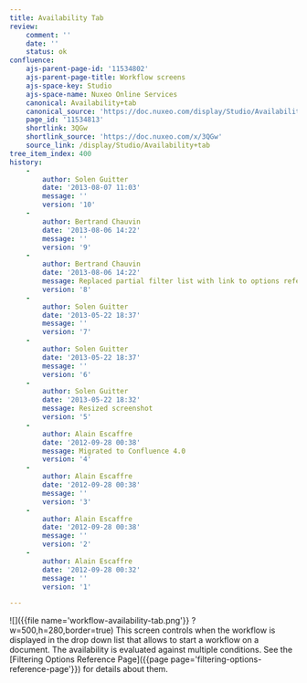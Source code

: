 ```yaml
---
title: Availability Tab
review:
    comment: ''
    date: ''
    status: ok
confluence:
    ajs-parent-page-id: '11534802'
    ajs-parent-page-title: Workflow screens
    ajs-space-key: Studio
    ajs-space-name: Nuxeo Online Services
    canonical: Availability+tab
    canonical_source: 'https://doc.nuxeo.com/display/Studio/Availability+tab'
    page_id: '11534813'
    shortlink: 3QGw
    shortlink_source: 'https://doc.nuxeo.com/x/3QGw'
    source_link: /display/Studio/Availability+tab
tree_item_index: 400
history:
    -
        author: Solen Guitter
        date: '2013-08-07 11:03'
        message: ''
        version: '10'
    -
        author: Bertrand Chauvin
        date: '2013-08-06 14:22'
        message: ''
        version: '9'
    -
        author: Bertrand Chauvin
        date: '2013-08-06 14:22'
        message: Replaced partial filter list with link to options reference
        version: '8'
    -
        author: Solen Guitter
        date: '2013-05-22 18:37'
        message: ''
        version: '7'
    -
        author: Solen Guitter
        date: '2013-05-22 18:37'
        message: ''
        version: '6'
    -
        author: Solen Guitter
        date: '2013-05-22 18:32'
        message: Resized screenshot
        version: '5'
    -
        author: Alain Escaffre
        date: '2012-09-28 00:38'
        message: Migrated to Confluence 4.0
        version: '4'
    -
        author: Alain Escaffre
        date: '2012-09-28 00:38'
        message: ''
        version: '3'
    -
        author: Alain Escaffre
        date: '2012-09-28 00:38'
        message: ''
        version: '2'
    -
        author: Alain Escaffre
        date: '2012-09-28 00:32'
        message: ''
        version: '1'

---
```

![]({{file name='workflow-availability-tab.png'}} ?w=500,h=280,border=true)
This screen controls when the workflow is displayed in the drop down list that allows to start a workflow on a document. The availability is evaluated against multiple conditions. See the [Filtering Options Reference Page]({{page page='filtering-options-reference-page'}}) for details about them.

